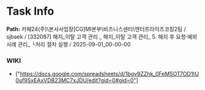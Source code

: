 # Task Info

**Path:** 카페24(주)\본사사업장\[CG]MI본부\비즈니스센터\엔터프라이즈코칭2팀 / sjbaek / [332087] 해지_이탈 고객 관리 _ 해지_이탈 고객 관리_ 5. 해지 후 요청·예외 사례 관리_ └처리 절차 실행 / 2025-09-01_00-00-00

### WIKI
- ["https://docs.google.com/spreadsheets/d/1bgv9ZZhk_0FeM5OT7OD1tU0uf9SxEAxVDB23MC7xJDU/edit?gid=0#gid=0"]

